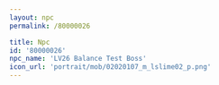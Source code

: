 ```yaml
---
layout: npc
permalink: /80000026

title: Npc
id: '80000026'
npc_name: 'LV26 Balance Test Boss'
icon_url: 'portrait/mob/02020107_m_lslime02_p.png'
---
```

